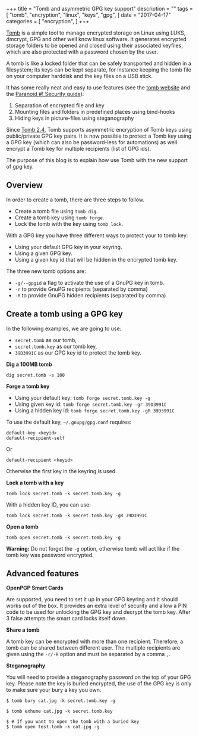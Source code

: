 +++
title = "Tomb and asymmetric GPG key support"
description = ""
tags = [
    "tomb",
    "encryption",
    "linux",
    "keys",
    "gpg",
]
date = "2017-04-17"
categories = [
    "encryption",
]
+++

[Tomb][tomb] is a simple tool to manage encrypted storage on Linux using LUKS, dmcrypt, GPG and other well know linux software. It generates encrypted storage folders to be opened and closed using their associated keyfiles, which are also protected with a password chosen by the user.

A tomb is like a locked folder that can be safely transported and hidden in a filesystem; its keys can be kept separate, for instance keeping the tomb file on your computer harddisk and the key files on a USB stick.

It has some really neat and easy to use features (see the [tomb website][tomb] and the [Paranoid #! Security guide][paranoid]):

1. Separation of encrypted file and key
1. Mounting files and folders in predefined places using bind-hooks
1. Hiding keys in picture-files using steganography

Since [Tomb 2.4][tombrelease], Tomb supports asymmetric encryption of Tomb keys using public/private GPG key pairs. It is now possible to protect a Tomb key using a GPG key (which can also be password-less for automations) as well encrypt a Tomb key for multiple recipients (list of GPG ids).


The purpose of this blog is to explain how use Tomb with the new support of gpg key.

## Overview

In order to create a tomb, there are three steps to follow.

* Create a tomb file using `tomb dig`.
* Create a tomb key using `tomb forge`.
* Lock the tomb with the key using `tomb lock`.

With a GPG key you have three different ways to protect your to tomb key:

* Using your default GPG key in your keyring.
* Using a given GPG key.
* Using a given key id that will be hidden in the encrypted tomb key.

The three new tomb options are:

* `-g/--gpgid` a flag to activate the use of a GnuPG key in tomb.
* `-r` to provide GnuPG recipients (separated by comma)
* `-R` to provide GnuPG hidden recipients (separated by comma)


## Create a tomb using a GPG key

In the following examples, we are going to use:

* `secret.tomb` as our tomb,
* `secret.tomb.key` as our tomb key,
* `39D3991C` as our GPG key id to protect the tomb key.

**Dig a 100MB tomb**
```
dig secret.tomb -s 100
```

**Forge a tomb key**

* Using your default key: `tomb forge secret.tomb.key -g`
* Using given key id: `tomb forge secret.tomb.key -gr 39D3991C`
* Using a hidden key id: `tomb forge secret.tomb.key -gR 39D3991C`

To use the default key, `~/.gnupg/gpg.conf` requires:
```
default-key <keyid>
default-recipient-self
```
Or
```
default-recipient <keyid>
```
Otherwise the first key in the keyring is used.


**Lock a tomb with a key**
```
tomb lock secret.tomb -k secret.tomb.key -g
```

With a hidden key ID, you can use:
```
tomb lock secret.tomb -k secret.tomb.key -gR 39D3991C
```

**Open a tomb**
```
tomb open secret.tomb -k secret.tomb.key -g
```

**Warning:** Do not forget the `-g` option, otherwise tomb will act like if the tomb key was password encrypted.


## Advanced features

**OpenPGP Smart Cards**

Are supported, you need to set it up in your GPG keyring and it should works out of the box. It provides an extra level of security and allow a PIN code to be used for unlocking the GPG key and decrypt the tomb key. After 3 false attempts the smart card locks itself down.

**Share a tomb**

A tomb key can be encrypted with more than one recipient. Therefore, a tomb can be shared between different user. The multiple recipients are given using the `-r/-R` option and must be separated by a comma `,`.

**Steganography**

You will need to provide a steganography password on the top of your GPG key. Please note the key is buried encrypted, the use of the GPG key is only to make sure your bury a key you own.
```
$ tomb bury cat.jpg -k secret.tomb.key -g

$ tomb exhume cat.jpg -k secret.tomb.key

$ # If you want to open the tomb with a buried key
$ tomb open test.tomb -k cat.jpg -g
```

[tomb]: https://www.dyne.org/software/tomb/
[tombrelease]: https://files.dyne.org/tomb/
[paranoid]: http://crunchbang.org/forums/viewtopic.php?id=24722
